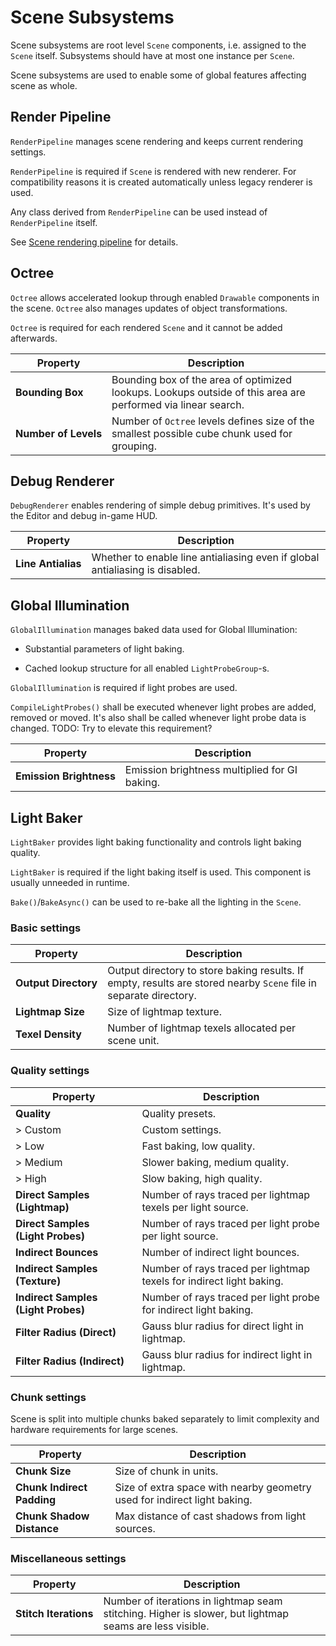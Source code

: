# Scene Subsystems

Scene subsystems are root level `Scene` components, i.e. assigned to the `Scene` itself.
Subsystems should have at most one instance per `Scene`.

Scene subsystems are used to enable some of global features affecting scene as whole.

## Render Pipeline

`RenderPipeline` manages scene rendering and keeps current rendering settings.

`RenderPipeline` is required if `Scene` is rendered with new renderer.
For compatibility reasons it is created automatically unless legacy renderer is used.

Any class derived from `RenderPipeline` can be used instead of `RenderPipeline` itself.

See [Scene rendering pipeline](Scene-Rendering-Pipeline.md) for details.

## Octree

`Octree` allows accelerated lookup through enabled `Drawable` components in the scene.
`Octree` also manages updates of object transformations.

`Octree` is required for each rendered `Scene` and it cannot be added afterwards.

|Property|Description|
|-|-|
|**Bounding&nbsp;Box**|Bounding box of the area of optimized lookups. Lookups outside of this area are performed via linear search.|
|**Number&nbsp;of&nbsp;Levels**|Number of `Octree` levels defines size of the smallest possible cube chunk used for grouping.|

## Debug Renderer

`DebugRenderer` enables rendering of simple debug primitives.
It's used by the Editor and debug in-game HUD.

|Property|Description|
|-|-|
|**Line&nbsp;Antialias**|Whether to enable line antialiasing even if global antialiasing is disabled.|

## Global Illumination

`GlobalIllumination` manages baked data used for Global Illumination:

* Substantial parameters of light baking.

* Cached lookup structure for all enabled `LightProbeGroup`-s.

`GlobalIllumination` is required if light probes are used.

`CompileLightProbes()` shall be executed whenever light probes are added, removed or moved.
It's also shall be called whenever light probe data is changed.
TODO: Try to elevate this requirement?

|Property|Description|
|-|-|
|**Emission&nbsp;Brightness**|Emission brightness multiplied for GI baking.|

## Light Baker

`LightBaker` provides light baking functionality and controls light baking quality.

`LightBaker` is required if the light baking itself is used.
This component is usually unneeded in runtime.

`Bake()`/`BakeAsync()` can be used to re-bake all the lighting in the `Scene`.

### Basic settings

|Property|Description|
|-|-|
|**Output&nbsp;Directory**|Output directory to store baking results. If empty, results are stored nearby `Scene` file in separate directory.|
|**Lightmap Size**|Size of lightmap texture.|
|**Texel Density**|Number of lightmap texels allocated per scene unit.|

### Quality settings

|Property|Description|
|-|-|
|**Quality**|Quality presets.|
|> Custom|Custom settings.|
|> Low|Fast baking, low quality.|
|> Medium|Slower baking, medium quality.|
|> High|Slow baking, high quality.|
|**Direct Samples (Lightmap)**|Number of rays traced per lightmap texels per light source.|
|**Direct Samples (Light&nbsp;Probes)**|Number of rays traced per light probe per light source.|
|**Indirect Bounces**|Number of indirect light bounces.|
|**Indirect Samples (Texture)**|Number of rays traced per lightmap texels for indirect light baking.|
|**Indirect&nbsp;Samples (Light&nbsp;Probes)**|Number of rays traced per light probe for indirect light baking.|
|**Filter Radius (Direct)**|Gauss blur radius for direct light in lightmap.|
|**Filter Radius (Indirect)**|Gauss blur radius for indirect light in lightmap.|

### Chunk settings

Scene is split into multiple chunks baked separately to limit complexity and hardware requirements for large scenes.

|Property|Description|
|-|-|
|**Chunk&nbsp;Size**|Size of chunk in units.|
|**Chunk Indirect Padding**|Size of extra space with nearby geometry used for indirect light baking.|
|**Chunk Shadow Distance**|Max distance of cast shadows from light sources.|

### Miscellaneous settings

|Property|Description|
|-|-|
|**Stitch&nbsp;Iterations**|Number of iterations in lightmap seam stitching. Higher is slower, but lightmap seams are less visible.|
